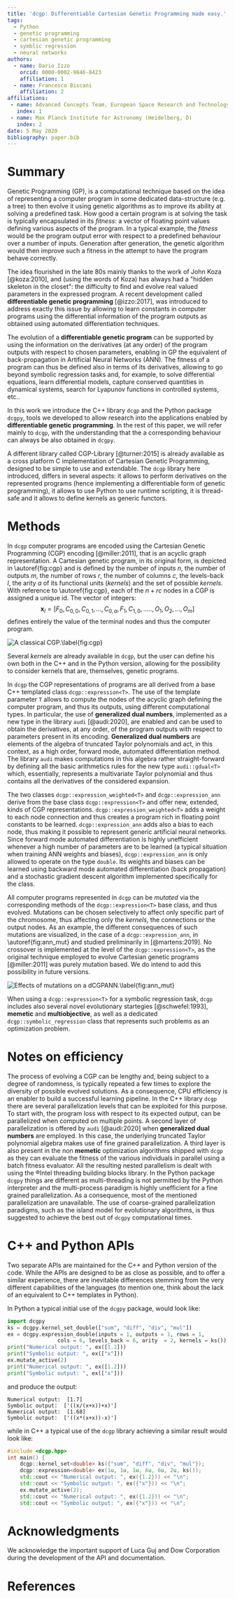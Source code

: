```yaml
---
title: 'dcgp: Differentiable Cartesian Genetic Programming made easy.'
tags:
  - Python
  - genetic programming
  - cartesian genetic programming
  - symblic regression
  - neural networks
authors:
  - name: Dario Izzo
    orcid: 0000-0002-9846-8423
    affiliation: 1
  - name: Francesco Biscani
    affiliation: 2
affiliations:
 - name: Advanced Concepts Team, European Space Research and Technology Center (Noordwijk, NL)
   index: 1
 - name: Max Planck Institute for Astronomy (Heidelberg, D)
   index: 2
date: 5 May 2020
bibliography: paper.bib
---
```


# Summary

Genetic Programming (GP), is a computational technique based on the idea of representing a computer program in some dedicated data-structure (e.g. a tree) to then evolve it using genetic algorithms as to improve its ability at solving a predefined task. How good a certain program is at solving the task is typically encapsulated in its *fitness*: a vector of floating point values defining various aspects of the program. In a typical example, the *fitness* would be the program output error with respect to a predefined behaviour over a number of inputs. Generation after generation, the genetic algorithm would then improve such a fitness in the attempt to
have the program behave correctly.

The idea flourished in the late 80s mainly thanks to the work of John Koza [@koza:2010], and (using the words of Koza) has always had a "hidden skeleton in the closet": the difficulty to find and evolve real valued parameters in the expressed program. A recent development called **differentiable
genetic programming** [@izzo:2017], was introduced to address exactly this issue by allowing to learn constants in computer programs using the
differential information of the program outputs as obtained using automated differentiation techniques. 

The evolution of a **differentiable genetic program** can be supported by using the information on the derivatives (at any order) of the program outputs with respect to chosen parameters, enabling in GP the equivalent of back-propagation in Artificial Neural Networks (ANN). The fitness of a program can thus be defined also in terms of its derivatives, allowing to go beyond symbolic regression tasks and, for example, to solve differential equations, learn differential models, capture conserved quantities in dynamical systems, search for Lyapunov functions in controlled systems, etc..

In this work we introduce the C++ library `dcgp` and the Python package `dcgpy`, tools we developed to allow research into the applications enabled by **differentiable genetic programming**. In the rest of this paper, we will refer mainly to `dcgp`, with the understanding that the a corresponding behaviour can always be also obtained in `dcgpy`.

A different library called CGP-Library [@turner:2015] is already available as a cross platform C implementation of Cartesian Genetic Programming, designed to be simple to use and extendable. The `dcgp` library here introduced, differs in several aspects: it allows to perform derivatives on the represented programs (hence implementing a differentiable form of genetic programming), it allows to use Python to use runtime scripting, it is thread-safe and it allows to define kernels as generic functors.

# Methods 

In `dcgp` computer programs are encoded using the Cartesian Genetic Programming (CGP) encoding [@miller:2011], that is an acyclic graph representation. 
A Cartesian genetic program, in its original form, is depicted in \autoref{fig:cgp} and is defined by the number of inputs $n$, the number of outputs $m$, the number of rows $r$, the number of columns $c$, the levels-back $l$, the arity $a$ of its functional units (*kernels*) and the set of possible *kernels*. With reference to \autoref{fig:cgp}, each of the $n + rc$ nodes in a CGP is assigned a unique id. The vector of integers:
$$
\mathbf x_I = [F_0, C_{0,0}, C_{0,1}, ...,  C_{0, a}, F_1, C_{1,0}, ....., O_1, O_2, ..., O_m]
$$
defines entirely the value of the terminal nodes and thus the computer program.

![A classical CGP.\label{fig:cgp}](cgp.png)

Several *kernels* are already available in `dcgp`, but the user can define his own both in the C++ and in the Python version, allowing for the possibility to consider kernels that are, themselves, genetic programs. 

In `dcgp` the CGP representations of programs are all derived from a base C++ templated class `dcgp::expression<T>`. The use of the
template parameter `T` allows to compute the nodes of the acyclic graph defining the computer program, and thus its outputs, using different computational types. 
In particular, the use of **generalized dual numbers**, implemented as a new type in the library `audi` [@audi:2020], are enabled and can be used to obtain the derivatives, at any order, of the program outputs with respect to parameters present in its encoding. 
**Generalized dual numbers** are elements of the algebra of truncated Taylor polynomials and act, in this context, as a high order, forward mode, automated differentiation method. 
The library `audi` makes computations in this algebra rather straight-forward by defining all the basic arithmetics rules for the new type `audi::gdual<T>` which, essentially, represents a multivariate Taylor polynomial and thus contains all the derivatives of the considered expansion.

The two classes `dcgp::expression_weighted<T>` and `dcgp::expression_ann` derive from the base class `dcgp::expression<T>` and offer
new, extended, kinds of CGP representations. `dcgp::expression_weighted<T>` adds a weight to each node connection and thus creates a program rich in floating point constants to be learned. `dcgp::expression_ann` adds also a bias to each node, thus making it possible to represent generic artificial neural networks. 
Since forward mode automated differentiation is highly unefficient whenever a high number of parameters are to be learned (a typical situation when training ANN weights and biases), ```dcgp::expression_ann``` is only allowed to operate on the type ```double```. 
Its weights and biases can be learned using backward mode automated differentiation (back propagation) and a stochastic gradient descent algorithm implemented specifically for the class.

All computer programs represented in `dcgp` can be *mutated* via the corresponding methods of the ```dcgp::expression<T>``` base class, and thus evolved. Mutations can be chosen selectively to affect only specific part of the chromosome, thus affecting only the *kernels*, the connections or the output nodes. As an example, the different consequences of such mutations are visualized, in the case of a `dcgp::expression_ann`, in \autoref{fig:ann_mut} and studied preliminarily in [@martens:2019]. No crossover is implemented at the level of 
the ```dcgp::expression<T>```, as the original technique employed to evolve Cartesian genetic programs [@miller:2011] was purely mutation based. We do intend to add this possibility in future versions.

![Effects of mutations on a dCGPANN.\label{fig:ann_mut}](ann_mut.png)

When using a `dcgp::expression<T>` for a symbolic regression task, `dcgp` includes also
several novel evolutionary startegies [@schwefel:1993], **memetic** and **multiobjective**, as well as a dedicated
`dcgp::symbolic_regression` class that represents such problems as an optimization problem.

# Notes on efficiency

The process of evolving a CGP can be lengthy and, being subject to a degree of randomness, is typically repeated a few times 
to explore the diversity of possible evolved solutions. As a consequence, CPU efficiency is an enabler to build a successful learning pipeline. In the C++ library `dcgp` there are several parallelization levels that can be exploited for this purpose. To start with, the program loss with respect to its expected output, can be parallelized when computed on multiple points. A second layer of parallelization is offered by `audi` [@audi:2020] when **generalized dual numbers** are employed. In this case, the underlying truncated Taylor polynomial algebra makes use of fine grained parallelization. A third layer is also present in the non **memetic** optimization algorithms shipped with `dcgp` as they can evaluate the fitness of the various individuals in parallel using a batch fitness evaluator. All the resulting nested parallelism is dealt with using the ®Intel threading building blocks library.
In the Python package `dcgpy` things are different as multi-threading is not permitted by the Python interpreter and the multi-process  paradigm is highly unefficient for a fine grained parallelization. As a consequence, most of the mentioned parallelization are unavailable. 
The use of coarse-grained parallelization paradigms, such as the island model for evolutionary algorithms, is thus suggested to achieve
the best out of `dcgpy` computational times.

# C++ and Python APIs

Two separate APIs are maintained for the C++ and Python version of the code. While the APIs are
designed to be as close as possible, and to offer a similar experience, there are inevitable differences
stemming from the very different capabilities of the languages (to mention one, think about the
lack of an equivalent to C++ templates in Python).

In Python a typical initial use of the `dcgpy` package, would look like:
```python
import dcgpy
ks = dcgpy.kernel_set_double(["sum", "diff", "div", "mul"])
ex = dcgpy.expression_double(inputs = 1, outputs = 1, rows = 1, 
                cols = 6, levels_back = 6, arity  = 2, kernels = ks())
print("Numerical output: ", ex([1.2]))
print("Symbolic output: ", ex(["x"]))
ex.mutate_active(2)
print("Numerical output: ", ex([1.2]))
print("Symbolic output: ", ex(["x"]))
```
and produce the output:
```
Numerical output:  [1.7]
Symbolic output:  ['((x/(x+x))+x)']
Numerical output:  [1.68]
Symbolic output:  ['((x*(x+x))-x)']
``` 
while in C++ a typical use of the `dcgp` library achieving a similar result would look like: 
```c++
#include <dcgp.hpp>
int main() {
    dcgp::kernel_set<double> ks({"sum", "diff", "div", "mul"});
    dcgp::expression<double> ex(1u, 1u, 1u, 6u, 6u, 2u, ks());
    std::cout << "Numerical output: ", ex({1.2})) << "\n";
    std::cout << "Symbolic output: ", ex({"x"})) << "\n";
    ex.mutate_active(2);
    std::cout << "Numerical output: ", ex({1.2})) << "\n";
    std::cout << "Symbolic output: ", ex({"x"})) << "\n";
```

# Acknowledgments
We acknowledge the important support of Luca Guj and Dow Corporation during the development of the 
API and documentation.

# References